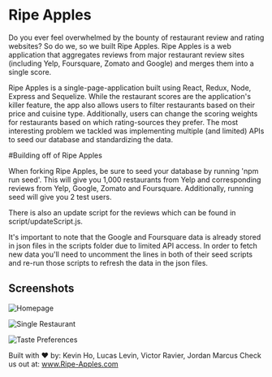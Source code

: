 # Ripe Apples

Do you ever feel overwhelmed by the bounty of restaurant review and rating websites? So do we, so we built Ripe Apples. Ripe Apples is a web application that aggregates reviews from major restaurant review sites (including Yelp, Foursquare, Zomato and Google) and merges them into a single score. 

Ripe Apples is a single-page-application built using React, Redux, Node, Express and Sequelize. While the restaurant scores are the application's killer feature, the app also allows users to filter restaurants based on their price and cuisine type. Additionally, users can change the scoring weights for restaurants based on which rating-sources they prefer. The most interesting problem we tackled was implementing multiple (and limited) APIs to seed our database and standardizing the data.

#Building off of Ripe Apples

When forking Ripe Apples, be sure to seed your database by running 'npm run seed'.  This will give you 1,000 restaurants from Yelp and corresponding reviews from Yelp, Google, Zomato and Foursquare.  Additionally, running seed will give you 2 test users.

There is also an update script for the reviews which can be found in script/updateScript.js.

It's important to note that the Google and Foursquare data is already stored in json files in the scripts folder due to limited API access.  In order to fetch new data you'll need to uncomment the lines in both of their seed scripts and re-run those scripts to refresh the data in the json files.

## Screenshots

![Homepage](https://github.com/Ripe-Apples/app/blob/master/Screenshots/Homepage.png)

![Single Restaurant](https://github.com/Ripe-Apples/app/blob/master/Screenshots/Single%20Restaurant.png)

![Taste Preferences](https://github.com/Ripe-Apples/app/blob/master/Screenshots/Taste%20Preferences.png)

Built with ❤️ by: Kevin Ho, Lucas Levin, Victor Ravier, Jordan Marcus
Check us out at: www.Ripe-Apples.com
